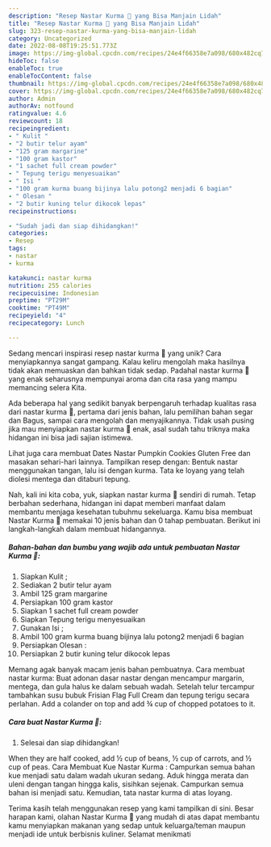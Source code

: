 ```yaml
---
description: "Resep Nastar Kurma 🌴 yang Bisa Manjain Lidah"
title: "Resep Nastar Kurma 🌴 yang Bisa Manjain Lidah"
slug: 323-resep-nastar-kurma-yang-bisa-manjain-lidah
category: Uncategorized
date: 2022-08-08T19:25:51.773Z
image: https://img-global.cpcdn.com/recipes/24e4f66358e7a098/680x482cq70/nastar-kurma-foto-resep-utama.jpg
hideToc: false
enableToc: true
enableTocContent: false
thumbnail: https://img-global.cpcdn.com/recipes/24e4f66358e7a098/680x482cq70/nastar-kurma-foto-resep-utama.jpg
cover: https://img-global.cpcdn.com/recipes/24e4f66358e7a098/680x482cq70/nastar-kurma-foto-resep-utama.jpg
author: Admin
authorAv: notfound
ratingvalue: 4.6
reviewcount: 18
recipeingredient:
- " Kulit "
- "2 butir telur ayam"
- "125 gram margarine"
- "100 gram kastor"
- "1 sachet full cream powder"
- " Tepung terigu menyesuaikan"
- " Isi "
- "100 gram kurma buang bijinya lalu potong2 menjadi 6 bagian"
- " Olesan "
- "2 butir kuning telur dikocok lepas"
recipeinstructions:

- "Sudah jadi dan siap dihidangkan!"
categories:
- Resep
tags:
- nastar
- kurma

katakunci: nastar kurma 
nutrition: 255 calories
recipecuisine: Indonesian
preptime: "PT29M"
cooktime: "PT49M"
recipeyield: "4"
recipecategory: Lunch

---
```





Sedang mencari inspirasi resep nastar kurma 🌴 yang unik? Cara menyiapkannya sangat gampang. Kalau keliru mengolah maka hasilnya tidak akan memuaskan dan bahkan tidak sedap. Padahal nastar kurma 🌴 yang enak seharusnya mempunyai aroma dan cita rasa yang mampu memancing selera Kita.





Ada beberapa hal yang sedikit banyak berpengaruh terhadap kualitas rasa dari nastar kurma 🌴, pertama dari jenis bahan, lalu pemilihan bahan segar dan Bagus, sampai cara mengolah dan menyajikannya. Tidak usah pusing jika mau menyiapkan nastar kurma 🌴 enak,      asal sudah tahu triknya maka hidangan ini bisa jadi sajian istimewa.














Lihat juga cara membuat Dates Nastar Pumpkin Cookies Gluten Free dan masakan sehari-hari lainnya. Tampilkan resep dengan: Bentuk nastar menggunakan tangan, lalu isi dengan kurma. Tata ke loyang yang telah diolesi mentega dan ditaburi tepung.






Nah, kali ini kita coba, yuk, siapkan nastar kurma 🌴 sendiri di rumah. Tetap berbahan sederhana, hidangan ini dapat memberi manfaat dalam membantu menjaga kesehatan tubuhmu sekeluarga. Kamu bisa membuat Nastar Kurma 🌴 memakai 10 jenis bahan dan 0 tahap pembuatan. Berikut ini langkah-langkah dalam membuat hidangannya.

<!--inarticleads1-->

##### Bahan-bahan dan bumbu yang wajib ada untuk pembuatan Nastar Kurma 🌴:

1. Siapkan  Kulit ;
1. Sediakan 2 butir telur ayam
1. Ambil 125 gram margarine
1. Persiapkan 100 gram kastor
1. Siapkan 1 sachet full cream powder
1. Siapkan  Tepung terigu menyesuaikan
1. Gunakan  Isi ;
1. Ambil 100 gram kurma buang bijinya lalu potong2 menjadi 6 bagian
1. Persiapkan  Olesan :
1. Persiapkan 2 butir kuning telur dikocok lepas


Memang agak banyak macam jenis bahan pembuatnya. Cara membuat nastar kurma: Buat adonan dasar nastar dengan mencampur margarin, mentega, dan gula halus ke dalam sebuah wadah. Setelah telur tercampur tambahkan susu bubuk Frisian Flag Full Cream dan tepung terigu secara perlahan. Add a colander on top and add ¾ cup of chopped potatoes to it. 

<!--inarticleads2-->

##### Cara buat Nastar Kurma 🌴:


1. Selesai dan siap dihidangkan!

When they are half cooked, add ½ cup of beans, ½ cup of carrots, and ½ cup of peas. Cara Membuat Kue Nastar Kurma : Campurkan semua bahan kue menjadi satu dalam wadah ukuran sedang. Aduk hingga merata dan uleni dengan tangan hingga kalis, sisihkan sejenak. Campurkan semua bahan isi menjadi satu. Kemudian, tata nastar kurma di atas loyang. 

Terima kasih telah menggunakan resep yang kami tampilkan di sini. Besar harapan kami, olahan Nastar Kurma 🌴 yang mudah di atas dapat membantu kamu menyiapkan makanan yang sedap untuk keluarga/teman maupun menjadi ide untuk berbisnis kuliner. Selamat menikmati
